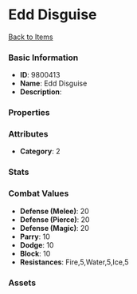 # Edd Disguise



[Back to Items](../items.md)

### Basic Information

- **ID**: 9800413
- **Name**: Edd Disguise
- **Description**: 

### Properties


### Attributes

- **Category**: 2

### Stats


### Combat Values

- **Defense (Melee)**: 20
- **Defense (Pierce)**: 20
- **Defense (Magic)**: 20
- **Parry**: 10
- **Dodge**: 10
- **Block**: 10
- **Resistances**: Fire,5,Water,5,Ice,5

### Assets


